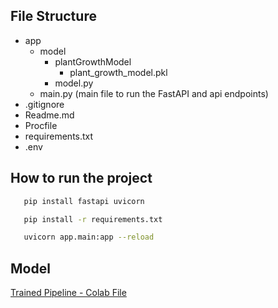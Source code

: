 ## File Structure
- app
    - model
        - plantGrowthModel
            - plant_growth_model.pkl
        - model.py
    - main.py (main file to run the FastAPI and api endpoints)
- .gitignore
- Readme.md
- Procfile
- requirements.txt
- .env

## How to run the project
```bash
   pip install fastapi uvicorn
```
```bash
   pip install -r requirements.txt
```
```bash
   uvicorn app.main:app --reload
```

## Model
[Trained Pipeline - Colab File](https://colab.research.google.com/drive/1fiUL3ff1wI3YaGa9Btyu5cEY_ifX9oZ8?usp=sharing)


